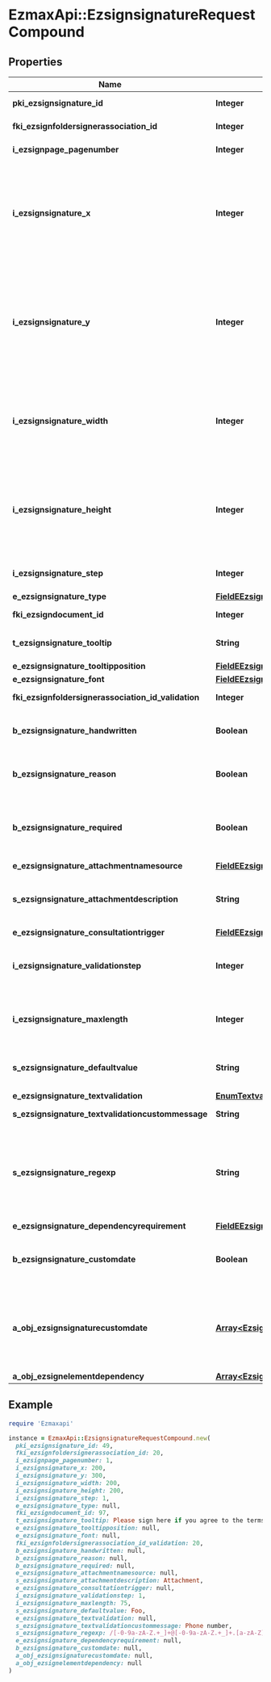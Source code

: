 # EzmaxApi::EzsignsignatureRequestCompound

## Properties

| Name | Type | Description | Notes |
| ---- | ---- | ----------- | ----- |
| **pki_ezsignsignature_id** | **Integer** | The unique ID of the Ezsignsignature | [optional] |
| **fki_ezsignfoldersignerassociation_id** | **Integer** | The unique ID of the Ezsignfoldersignerassociation |  |
| **i_ezsignpage_pagenumber** | **Integer** | The page number in the Ezsigndocument |  |
| **i_ezsignsignature_x** | **Integer** | The X coordinate (Horizontal) where to put the Ezsignsignature on the page.  Coordinate is calculated at 100dpi (dot per inch). So for example, if you want to put the Ezsignsignature 2 inches from the left border of the page, you would use \&quot;200\&quot; for the X coordinate. |  |
| **i_ezsignsignature_y** | **Integer** | The Y coordinate (Vertical) where to put the Ezsignsignature on the page.  Coordinate is calculated at 100dpi (dot per inch). So for example, if you want to put the Ezsignsignature 3 inches from the top border of the page, you would use \&quot;300\&quot; for the Y coordinate. |  |
| **i_ezsignsignature_width** | **Integer** | The width of the Ezsignsignature.  Size is calculated at 100dpi (dot per inch). So for example, if you want the Ezsignsignature to have a width of 2 inches, you would use \&quot;200\&quot; for the iEzsignsignatureWidth. | [optional] |
| **i_ezsignsignature_height** | **Integer** | The height of the Ezsignsignature.  Size is calculated at 100dpi (dot per inch). So for example, if you want the Ezsignsignature to have an height of 2 inches, you would use \&quot;200\&quot; for the iEzsignsignatureHeight. | [optional] |
| **i_ezsignsignature_step** | **Integer** | The step when the Ezsignsigner will be invited to sign |  |
| **e_ezsignsignature_type** | [**FieldEEzsignsignatureType**](FieldEEzsignsignatureType.md) |  |  |
| **fki_ezsigndocument_id** | **Integer** | The unique ID of the Ezsigndocument |  |
| **t_ezsignsignature_tooltip** | **String** | A tooltip that will be presented to Ezsignsigner about the Ezsignsignature | [optional] |
| **e_ezsignsignature_tooltipposition** | [**FieldEEzsignsignatureTooltipposition**](FieldEEzsignsignatureTooltipposition.md) |  | [optional] |
| **e_ezsignsignature_font** | [**FieldEEzsignsignatureFont**](FieldEEzsignsignatureFont.md) |  | [optional] |
| **fki_ezsignfoldersignerassociation_id_validation** | **Integer** | The unique ID of the Ezsignfoldersignerassociation | [optional] |
| **b_ezsignsignature_handwritten** | **Boolean** | Whether the Ezsignsignature must be handwritten or not when eEzsignsignatureType &#x3D; Signature. | [optional] |
| **b_ezsignsignature_reason** | **Boolean** | Whether the Ezsignsignature must include a reason or not when eEzsignsignatureType &#x3D; Signature. | [optional] |
| **b_ezsignsignature_required** | **Boolean** | Whether the Ezsignsignature is required or not. This field is relevant only with Ezsignsignature with eEzsignsignatureType &#x3D; Attachments, Text or Textarea. | [optional] |
| **e_ezsignsignature_attachmentnamesource** | [**FieldEEzsignsignatureAttachmentnamesource**](FieldEEzsignsignatureAttachmentnamesource.md) |  | [optional] |
| **s_ezsignsignature_attachmentdescription** | **String** | The description attached to the attachment name added in Ezsignsignature of eEzsignsignatureType Attachments | [optional] |
| **e_ezsignsignature_consultationtrigger** | [**FieldEEzsignsignatureConsultationtrigger**](FieldEEzsignsignatureConsultationtrigger.md) |  | [optional] |
| **i_ezsignsignature_validationstep** | **Integer** | The step when the Ezsignsigner will be invited to validate the Ezsignsignature of eEzsignsignatureType Attachments | [optional] |
| **i_ezsignsignature_maxlength** | **Integer** | The maximum length for the value in the Ezsignsignature  This can only be set if eEzsignsignatureType is **FieldText** or **FieldTextarea** | [optional] |
| **s_ezsignsignature_defaultvalue** | **String** | The default value for the Ezsignsignature  You can use the codes below and they will be replaced at signature time.    | Code | Description | Example | | ------------------------- | ------------ | ------------ | | {sUserFirstname} | The first name of the contact | John | | {sUserLastname} | The last name of the contact | Doe | | {sUserJobtitle} | The job title | Sales Representative | | {sCompany} | Company name | eZmax Solutions Inc. | | {sEmailAddress} | The email address | email@example.com | | {sPhoneE164} | A phone number in E.164 Format | +15149901516 | | {sPhoneE164Cell} | A phone number in E.164 Format | +15149901516 | | [optional] |
| **e_ezsignsignature_textvalidation** | [**EnumTextvalidation**](EnumTextvalidation.md) |  | [optional] |
| **s_ezsignsignature_textvalidationcustommessage** | **String** | Description of validation rule. Show by signatory. | [optional] |
| **s_ezsignsignature_regexp** | **String** | A regular expression to indicate what values are acceptable for the Ezsignsignature.  This can only be set if eEzsignsignatureType is **FieldText** or **FieldTextarea** and eEzsignsignatureTextvalidation is **Custom** | [optional] |
| **e_ezsignsignature_dependencyrequirement** | [**FieldEEzsignsignatureDependencyrequirement**](FieldEEzsignsignatureDependencyrequirement.md) |  | [optional] |
| **b_ezsignsignature_customdate** | **Boolean** | Whether the Ezsignsignature has a custom date format or not. (Only possible when eEzsignsignatureType is **Name** or **Handwritten**) | [optional] |
| **a_obj_ezsignsignaturecustomdate** | [**Array&lt;EzsignsignaturecustomdateRequestCompound&gt;**](EzsignsignaturecustomdateRequestCompound.md) | An array of custom date blocks that will be filled at the time of signature.  Can only be used if bEzsignsignatureCustomdate is true.  Use an empty array if you don&#39;t want to have a date at all. | [optional] |
| **a_obj_ezsignelementdependency** | [**Array&lt;EzsignelementdependencyRequestCompound&gt;**](EzsignelementdependencyRequestCompound.md) |  | [optional] |

## Example

```ruby
require 'Ezmaxapi'

instance = EzmaxApi::EzsignsignatureRequestCompound.new(
  pki_ezsignsignature_id: 49,
  fki_ezsignfoldersignerassociation_id: 20,
  i_ezsignpage_pagenumber: 1,
  i_ezsignsignature_x: 200,
  i_ezsignsignature_y: 300,
  i_ezsignsignature_width: 200,
  i_ezsignsignature_height: 200,
  i_ezsignsignature_step: 1,
  e_ezsignsignature_type: null,
  fki_ezsigndocument_id: 97,
  t_ezsignsignature_tooltip: Please sign here if you agree to the terms,
  e_ezsignsignature_tooltipposition: null,
  e_ezsignsignature_font: null,
  fki_ezsignfoldersignerassociation_id_validation: 20,
  b_ezsignsignature_handwritten: null,
  b_ezsignsignature_reason: null,
  b_ezsignsignature_required: null,
  e_ezsignsignature_attachmentnamesource: null,
  s_ezsignsignature_attachmentdescription: Attachment,
  e_ezsignsignature_consultationtrigger: null,
  i_ezsignsignature_validationstep: 1,
  i_ezsignsignature_maxlength: 75,
  s_ezsignsignature_defaultvalue: Foo,
  e_ezsignsignature_textvalidation: null,
  s_ezsignsignature_textvalidationcustommessage: Phone number,
  s_ezsignsignature_regexp: /[-0-9a-zA-Z.+_]+@[-0-9a-zA-Z.+_]+.[a-zA-Z]{2,4}/,
  e_ezsignsignature_dependencyrequirement: null,
  b_ezsignsignature_customdate: null,
  a_obj_ezsignsignaturecustomdate: null,
  a_obj_ezsignelementdependency: null
)
```

